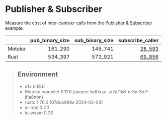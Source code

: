 # Publisher & Subscriber

Measure the cost of inter-canister calls from the [Publisher & Subscriber](https://github.com/dfinity/examples/tree/master/motoko/pub-sub) example.


| |pub_binary_size|sub_binary_size|subscribe_caller|subscribe_callee|publish_caller|publish_callee|
|--|--:|--:|--:|--:|--:|--:|
|Motoko|161_290|145_741|[28_593](mo_subscribe.svg)|[11_963](mo_pub_register.svg)|[22_854](mo_publish.svg)|[6_446](mo_sub_update.svg)|
|Rust|534_397|572_921|[69_856](rs_subscribe.svg)|[43_803](rs_pub_register.svg)|[94_183](rs_publish.svg)|[53_351](rs_sub_update.svg)|

> ## Environment
> * dfx 0.18.0
> * Motoko compiler 0.11.0 (source lndfxrzc-zr7pf1k6-nr3nr3d7-jfla8nbn)
> * rustc 1.76.0 (07dca489a 2024-02-04)
> * ic-repl 0.7.0
> * ic-wasm 0.7.0
